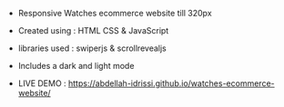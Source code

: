 + Responsive Watches ecommerce website till 320px
+ Created using : HTML CSS & JavaScript
+ libraries used : swiperjs & scrollrevealjs
+ Includes a dark and light mode

+ LIVE DEMO : https://abdellah-idrissi.github.io/watches-ecommerce-website/
